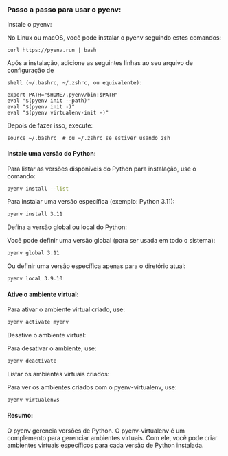 ### Passo a passo para usar o pyenv:

Instale o pyenv:

No Linux ou macOS, você pode instalar o pyenv seguindo estes comandos:

```shell
curl https://pyenv.run | bash
```

Após a instalação, adicione as seguintes linhas ao seu arquivo de configuração de

```shell
shell (~/.bashrc, ~/.zshrc, ou equivalente):
```

```shell
export PATH="$HOME/.pyenv/bin:$PATH"
eval "$(pyenv init --path)"
eval "$(pyenv init -)"
eval "$(pyenv virtualenv-init -)"
```

Depois de fazer isso, execute:

```shell
source ~/.bashrc  # ou ~/.zshrc se estiver usando zsh
```

#### Instale uma versão do Python:

Para listar as versões disponíveis do Python para instalação, use o comando:

```sh
pyenv install --list
```

Para instalar uma versão específica (exemplo: Python 3.11):

```sh
pyenv install 3.11
```

Defina a versão global ou local do Python:

Você pode definir uma versão global (para ser usada em todo o sistema):

```sh
pyenv global 3.11
````

Ou definir uma versão específica apenas para o diretório atual:

```sh
pyenv local 3.9.10
````

#### Ative o ambiente virtual:

Para ativar o ambiente virtual criado, use:

```sh
pyenv activate myenv
````

Desative o ambiente virtual:

Para desativar o ambiente, use:

```sh
pyenv deactivate
````

Listar os ambientes virtuais criados:

Para ver os ambientes criados com o pyenv-virtualenv, use:

```sh
pyenv virtualenvs
````

#### Resumo:
O pyenv gerencia versões de Python.
O pyenv-virtualenv é um complemento para gerenciar ambientes virtuais.
Com ele, você pode criar ambientes virtuais específicos para cada versão de Python instalada.